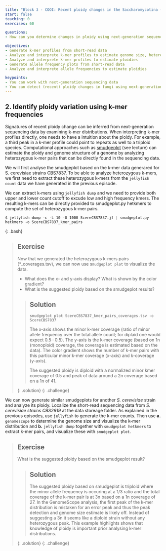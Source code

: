 ```yaml
---
title: "Block 3 - COOI: Recent ploidy changes in the Saccharomycotina (part 2)"
start: false
teaching: 0
exercises: 60

questions:
- How can you determine changes in ploidy using next-generation sequencing data?

objectives:
- Generate k-mer profiles from short-read data
- Analyze and interprete k-mer profiles to estimate genome size, heterozygocity, repeat content
- Analyze and interprete k-mer profiles to estimate ploidies
- Generate allele frequency plots from short-read data
- Analyze and interprete allele frequencies to estimate ploidies

keypoints:
- You can work with next-generation sequencing data
- You can detect (recent) ploidy changes in fungi using next-generation sequencing data 
---
```


## 2. Identify ploidy variation using k-mer frequencies

Signatures of recent ploidy change can be inferred from next-generation sequencing data by examining k-mer distributions. When interpreting k-mer profiles directly, one needs to have a intuition about the ploidy. For example, a third peak in a k-mer profile could point to repeats as well to a triploid species. Computational approaches such as [smudgeplot](https://pubmed.ncbi.nlm.nih.gov/32188846/) (see lecture) can estimate the ploidy and genome structure of a genome by analyzing heterozygous k-mer pairs that can be directly found in the sequencing data.

We will first analyse the smudgeplot based on the k-mer data generared for S. cerevisiae strains CBS7837. To be able to analyze heterozygous k-mers, we first need to extract these heterozygous k-mers from the `jellyfish count` data we have generated in the previous episode.

We can extract k-mers using `jellyfish dump` and we need to provide both upper and lower count cutoff to excude low and high frequency kmers. The resulting k-mers can be directly provided to smudgeplot.py hetkmers to compute the set of heterozygous k-mer pairs.

~~~
$ jellyfish dump -c -L 10 -U 1000 ScereCBS7837.jf | smudgeplot.py hetkmers -o ScereCBS7837_kmer_pairs
~~~
{: .bash}

> ## Exercise
>
> Now that we generated the heterozygous k-mers pairs (*_coverages.tsv), we can now use s`mudgeplot plot` to visualize the data.
> - What does the x- and y-axis display? What is shown by the color gradient?
> - What is the suggested ploidy based on the smudgeplot results?
>
>> ## Solution
>> `smudgeplot plot ScereCBS7837_kmer_pairs_coverages.tsv -o ScereCBS7837`
>> 
>> The x-axis shows the minor k-mer coverage (ratio of minor allele frequency over the total allele count; for diplaid one would expect 0.5 : 0.5). The y-axis is the k-mer coverage (based on 1n (monoploid) coverage, the coverage is estimated based on the data). The color gradient shows the number of k-mer pairs with this particular minor k-mer coverage (x-axis) and k-coverage (y-axis).
>>
>> The suggested ploidy is diploid with a normalized minor kmer coverage of 0.5 and peak of data around a 2n coverage based on a 1n of 41.
>> 
> {: .solution}
{: .challenge}

We can now generate similar smudgeplots for another *S. cerevisiae* strain and analyze its ploidy. Localize the short-read sequencing data from *S. cerevisiae strains CBS2919* at the data storeage folder.
As explained in the previous episodes, use `jellyfish` to generate the k-mer counts. Then use **a.** `genomescope` to determine the genome size and visualize the k-mer distribution and **b.** `jellyfish dump` together with `smudgeplot hetkmers` to extract k-mer pairs, and visualize these with `smudgeplot plot`. 

> ## Exercise
>
> What is the suggested ploidy based on the smudgeplot result?
>
>> ## Solution
>>
>> The suggested ploidy based on smudgeplot is triploid where the minor allele frequency is occuring at a 1/3 ratio and the total coverage of the k-mer pair is at 3n based on a 1n coverage of 27.
>> In the GenomeScope analysis, the first peak of the k-mer distribution is mistaken for an error peak and thus the peak detection and genome size estimate is likely off. Instead of suggesting a 3n it seems like a diploid strain without any heterozygous peak. This example highlights shows that knowledge of ploidy is important prior analysing k-mer distributions.
>>
> {: .solution}
{: .challenge}

